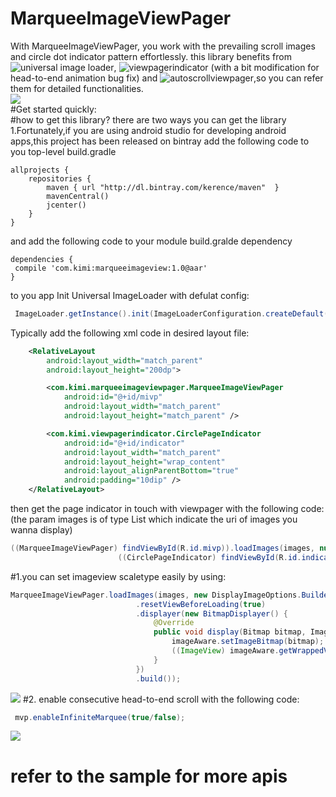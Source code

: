 # MarqueeImageViewPager
With MarqueeImageViewPager, you work with the prevailing scroll images and circle dot indicator pattern effortlessly. this library benefits from ![universal image loader](https://github.com/nostra13/Android-Universal-Image-Loader), ![viewpagerindicator](https://github.com/JakeWharton/ViewPagerIndicator) (with a bit modification for head-to-end animation bug fix) and ![autoscrollviewpager](https://github.com/Trinea/android-auto-scroll-view-pager),so you can refer them for detailed functionalities. <br>
![](https://github.com/Kerence/MarqueeImageViewPager/blob/master/raw/images-folder/1.jpg)
<br>
#Get started quickly:<br>
#how to get this library? 
there are two ways you can get the library
1.Fortunately,if you are using android studio for developing android apps,this project has been released on bintray add the following code to you top-level build.gradle   <br>
```Gradle
allprojects {
    repositories {
        maven { url "http://dl.bintray.com/kerence/maven"  }
        mavenCentral()
        jcenter()
    }
}
```
 and add the following code to your module build.gralde dependency
```Gradle
dependencies {
 compile 'com.kimi:marqueeimageview:1.0@aar'
}
 ```
 to you app 
Init Universal ImageLoader with defulat config:
```Java
 ImageLoader.getInstance().init(ImageLoaderConfiguration.createDefault(context));
```
Typically add the following xml code in desired layout file:
```xml
    <RelativeLayout
        android:layout_width="match_parent"
        android:layout_height="200dp">

        <com.kimi.marqueeimageviewpager.MarqueeImageViewPager
            android:id="@+id/mivp"
            android:layout_width="match_parent"
            android:layout_height="match_parent" />

        <com.kimi.viewpagerindicator.CirclePageIndicator
            android:id="@+id/indicator"
            android:layout_width="match_parent"
            android:layout_height="wrap_content"
            android:layout_alignParentBottom="true"
            android:padding="10dip" />
    </RelativeLayout>
```
then get the page indicator in touch with viewpager with the following code:<br>
(the param images is of type List<String> which indicate the uri of images you wanna display)
```Java
((MarqueeImageViewPager) findViewById(R.id.mivp)).loadImages(images, null);
                        ((CirclePageIndicator) findViewById(R.id.indicator)).setViewPager(mvp);
```
#1.you can set imageview scaletype easily by using:
```Java
MarqueeImageViewPager.loadImages(images, new DisplayImageOptions.Builder()
                            .resetViewBeforeLoading(true)
                            .displayer(new BitmapDisplayer() {
                                @Override
                                public void display(Bitmap bitmap, ImageAware imageAware, LoadedFrom loadedFrom) {
                                    imageAware.setImageBitmap(bitmap);
                                    ((ImageView) imageAware.getWrappedView()).setScaleType(ImageView.ScaleType.FIT_CENTER);
                                }
                            })
                            .build());
```
![](https://github.com/Kerence/MarqueeImageViewPager/blob/master/raw/images-folder/2015_10_29_01_51_59~1.gif?raw=true)
#2. enable consecutive head-to-end scroll with the following code:
```Java
 mvp.enableInfiniteMarquee(true/false);
```
![](https://github.com/Kerence/MarqueeImageViewPager/blob/master/raw/images-folder/2015_10_29_02_06_13.gif?raw=true)
# refer to the sample for more apis
